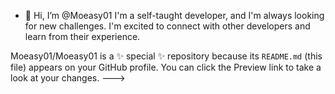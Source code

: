 - 👋 Hi, I’m @Moeasy01
I'm a self-taught developer, and I'm always looking for new challenges.
I'm excited to connect with other developers and learn from their experience.

Moeasy01/Moeasy01 is a ✨ special ✨ repository because its `README.md` (this file) appears on your GitHub profile.
You can click the Preview link to take a look at your changes.
--->
